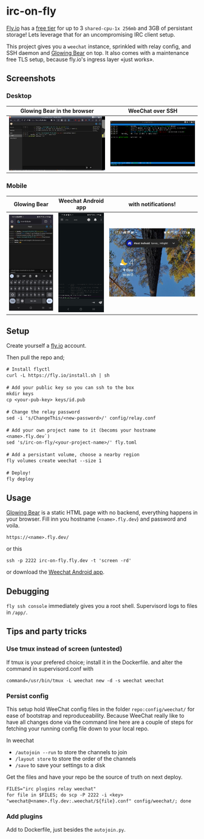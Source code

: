 # irc-on-fly

[Fly.io](https://fly.io) has a [free
tier](https://fly.io/docs/about/pricing/) for up to 3
`shared-cpu-1x 256mb` and 3GB of persistant storage! Lets
leverage that for an uncompromising IRC client setup.

This project gives you a `weechat` instance, sprinkled with relay config, and
SSH daemon and [Glowing Bear](https://glowing-bear.org/) on top. It also comes
with a maintenance free TLS setup, because fly.io's ingress layer «just works».

## Screenshots

### Desktop

Glowing Bear in the browser | WeeChat over SSH
:-------------------------:|:-------------------------:|
![glowing-bear](imgs/glowingbear.png) |  ![weechat](imgs/weechat.png) 

### Mobile
Glowing Bear   |  Weechat Android app | with notifications!
:-------------:|:-----:|:--------:
![glowing-bear-mobile](imgs/glowingbear-mobile.jpeg) |  ![weechat-android](imgs/weechat-android.jpeg) | ![weechat-notify](imgs/weechat-android-notification.jpeg)

## Setup

Create yourself a [fly.io](https://fly.io/app/sign-up) account.

Then pull the repo and;

```
# Install flyctl
curl -L https://fly.io/install.sh | sh

# Add your public key so you can ssh to the box
mkdir keys
cp <your-pub-key> keys/id.pub

# Change the relay password
sed -i 's/ChangeThis/<new-password>/' config/relay.conf

# Add your own project name to it (becoms your hostname <name>.fly.dev`)
sed 's/irc-on-fly/<your-project-name>/' fly.toml

# Add a persistant volume, choose a nearby region
fly volumes create weechat --size 1

# Deploy!
fly deploy
```

## Usage

[Glowing Bear](https://glowing-bear.org/) is a static HTML page with no
backend, everything happens in your browser. Fill inn you hostname
(`<name>.fly.dev`) and password and voila.

    https://<name>.fly.dev/

or this

    ssh -p 2222 irc-on-fly.fly.dev -t 'screen -rd'

or download the [Weechat Android
app](https://play.google.com/store/apps/details?id=com.ubergeek42.WeechatAndroid.dev&hl=en_US&gl=US).

## Debugging

`fly ssh console` immediately gives you a root shell. Supervisord logs to files
in `/app/`.

## Tips and party tricks

### Use tmux instead of screen (untested)

If tmux is your prefered choice; install it in the Dockerfile. and
alter the command in supervisord.conf with

    command=/usr/bin/tmux -L weechat new -d -s weechat weechat

### Persist config

This setup hold WeeChat config files in the folder
`repo:config/weechat/` for ease of bootstrap and
reproduceability. Because WeeChat really like to have all
changes done via the command line here are a couple of steps for
fetching your running config file down to your local repo.

In weechat

 - `/autojoin --run` to store the channels to join
 - `/layout store` to store the order of the channels
 - `/save` to save your settings to a disk

Get the files and have your repo be the source of truth on next deploy.

```
FILES="irc plugins relay weechat"
for file in $FILES; do scp -P 2222 -i <key> "weechat@<name>.fly.dev:.weechat/${file}.conf" config/weechat/; done
```

### Add plugins

Add to Dockerfile, just besides the `autojoin.py`.
